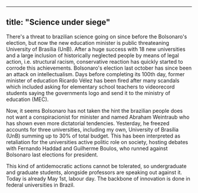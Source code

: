 ----
title: "Science under siege"
----
There's a threat to brazilian science going on since before the Bolsonaro's election, but now the new education minister is public threateaning University of Brasília (UnB). After a huge success with 18 new universities and a large inclusion of historically neglected people by means of legal action, i.e. structural racism, conservative reaction has quickly started to corrode this achievements. Bolsonaro's election last october has since been an attack on intellectualism. Days before completing its 100th day, former minister of education Ricardo Vélez has been fired after many scandals which included asking for elementary school teachers to videorecord students saying the governments logo and send it to the ministry of education (MEC).

Now, it seems Bolsonaro has not taken the hint the brazilian people does not want a conspiracionist for minister and named Abraham Weintraub who has shown even more dictatorial tendencies. Yesterday, he freezed accounts for three universities, including my own, University of Brasília (UnB) summing up to 30% of total budget. This has been interpreted as retaliation for the universities active politic role on society, hosting debates with Fernando Haddad and Guilherme Boulos, who runned against Bolsonaro last elections for president.

This kind of antidemocratic actions cannot be tolerated, so undergraduate and graduate students, alongside professors are speaking out against it. Today is already May 1st, labour day. The backbone of innovation is done in federal universities in Brazil. 
